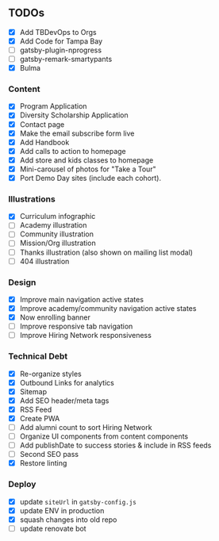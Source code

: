 ## TODOs

- [x] Add TBDevOps to Orgs
- [x] Add Code for Tampa Bay
- [ ] gatsby-plugin-nprogress
- [ ] gatsby-remark-smartypants
- [x] Bulma

### Content

- [x] Program Application
- [x] Diversity Scholarship Application
- [x] Contact page
- [x] Make the email subscribe form live
- [x] Add Handbook
- [x] Add calls to action to homepage
- [x] Add store and kids classes to homepage
- [x] Mini-carousel of photos for "Take a Tour"
- [x] Port Demo Day sites (include each cohort).

### Illustrations

- [x] Curriculum infographic
- [ ] Academy illustration
- [ ] Community illustration
- [ ] Mission/Org illustration
- [ ] Thanks illustration (also shown on mailing list modal)
- [ ] 404 illustration

### Design

- [x] Improve main navigation active states
- [x] Improve academy/community navigation active states
- [x] Now enrolling banner
- [ ] Improve responsive tab navigation
- [ ] Improve Hiring Network responsiveness

### Technical Debt

- [x] Re-organize styles
- [x] Outbound Links for analytics
- [x] Sitemap
- [x] Add SEO header/meta tags
- [x] RSS Feed
- [x] Create PWA
- [ ] Add alumni count to sort Hiring Network
- [ ] Organize UI components from content components
- [ ] Add publishDate to success stories & include in RSS feeds
- [ ] Second SEO pass
- [x] Restore linting

### Deploy

- [x] update `siteUrl` in `gatsby-config.js`
- [x] update ENV in production
- [x] squash changes into old repo
- [ ] update renovate bot
